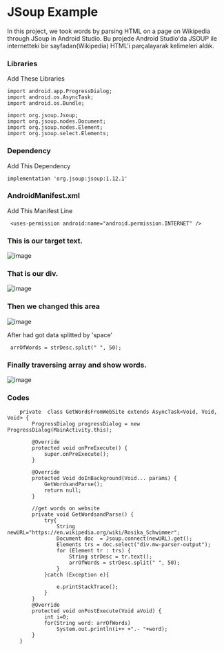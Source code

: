 # JSoup Example
In this project, we took words by parsing HTML on a page on Wikipedia through JSoup in Android Studio. Bu projede Android Studio'da JSOUP ile internetteki bir sayfadan(Wikipedia) HTML'i parçalayarak kelimeleri aldık.

### Libraries

Add These Libraries
```
import android.app.ProgressDialog;
import android.os.AsyncTask;
import android.os.Bundle;

import org.jsoup.Jsoup;
import org.jsoup.nodes.Document;
import org.jsoup.nodes.Element;
import org.jsoup.select.Elements;
```
### Dependency

Add This Dependency
```
implementation 'org.jsoup:jsoup:1.12.1'
```

### AndroidManifest.xml

Add This Manifest Line
```
 <uses-permission android:name="android.permission.INTERNET" />
```
 


### This is our target text.

![image](https://user-images.githubusercontent.com/9121424/71427424-829f9580-26c9-11ea-98fa-a8c372b7674a.png)

### That is our div.

![image](https://user-images.githubusercontent.com/9121424/71427455-dad69780-26c9-11ea-9170-684ca0f00ae6.png)


### Then we changed this area 

![image](https://user-images.githubusercontent.com/9121424/71427473-107b8080-26ca-11ea-873e-1dee7dd7ba5d.png)

After had got data splitted by 'space'
```
 arrOfWords = strDesc.split(" ", 50);
```

### Finally traversing array and show words.
![image](https://user-images.githubusercontent.com/9121424/71427536-d65eae80-26ca-11ea-874e-9dfb63e3d4f5.png)




### Codes

```
    private  class GetWordsFromWebSite extends AsyncTask<Void, Void, Void> {
        ProgressDialog progressDialog = new ProgressDialog(MainActivity.this);

        @Override
        protected void onPreExecute() {
            super.onPreExecute();
        }

        @Override
        protected Void doInBackground(Void... params) {
            GetWordsandParse();
            return null;
        }

        //get words on website
        private void GetWordsandParse() {
            try{
                String newURL="https://en.wikipedia.org/wiki/Rosika_Schwimmer";
                Document doc  = Jsoup.connect(newURL).get();
                Elements trs = doc.select("div.mw-parser-output");
                for (Element tr : trs) {
                    String strDesc = tr.text();
                    arrOfWords = strDesc.split(" ", 50);
                }
            }catch (Exception e){

                e.printStackTrace();
            }
        }
        @Override
        protected void onPostExecute(Void aVoid) {
            int i=0;
            for(String word: arrOfWords)
                System.out.println(i++ +".- "+word);
        }
    }
```



